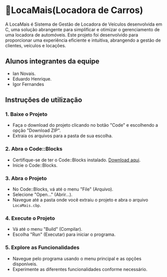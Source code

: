 # 🚗LocaMais(Locadora de Carros)

A LocaMais é Sistema de Gestão de Locadora de Veículos desenvolvida em C, uma solução abrangente para simplificar e otimizar o gerenciamento de uma locadora de automóveis. Este projeto foi desenvolvido para proporcionar uma experiência eficiente e intuitiva, abrangendo a gestão de clientes, veículos e locações.

## Alunos integrantes da equipe

* Ian Novais.
* Eduardo Henrique.
* Igor Fernandes

## Instruções de utilização

### 1. Baixe o Projeto

- Faça o download do projeto clicando no botão "Code" e escolhendo a opção "Download ZIP".
- Extraia os arquivos para a pasta de sua escolha.

### 2. Abra o Code::Blocks

- Certifique-se de ter o Code::Blocks instalado. [Download aqui](http://www.codeblocks.org/downloads).
- Inicie o Code::Blocks.

### 3. Abra o Projeto

- No Code::Blocks, vá até o menu "File" (Arquivo).
- Selecione "Open..." (Abrir...).
- Navegue até a pasta onde você extraiu o projeto e abra o arquivo `LocaMais.cbp`.

### 4. Execute o Projeto

- Vá até o menu "Build" (Compilar).
- Escolha "Run" (Executar) para iniciar o programa.

### 5. Explore as Funcionalidades

- Navegue pelo programa usando o menu principal e as opções disponíveis.
- Experimente as diferentes funcionalidades conforme necessário.
